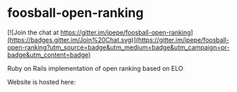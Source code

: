 # foosball-open-ranking

[![Join the chat at https://gitter.im/ipepe/foosball-open-ranking](https://badges.gitter.im/Join%20Chat.svg)](https://gitter.im/ipepe/foosball-open-ranking?utm_source=badge&utm_medium=badge&utm_campaign=pr-badge&utm_content=badge)

Ruby on Rails implementation of open ranking based on ELO

Website is hosted here:
<SOON>

